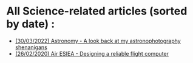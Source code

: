 # All Science-related articles (sorted by date) :

<!---* [(XX/XX/XXXX) Series - Article name](category.articlename.md)-->
* [(30/03/2022) Astronomy - A look back at my astronophotography shenanigans](astronomy_summary.md)
* [(26/02/2020) Air ESIEA - Designing a reliable flight computer](airesiea.flight_computer_design-1.md)
